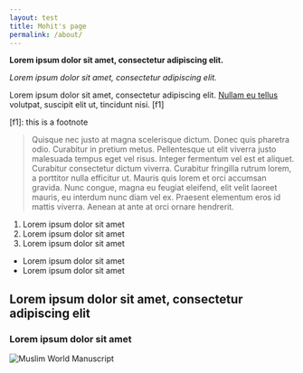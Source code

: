 ```yaml
---
layout: test
title: Mohit's page
permalink: /about/
---
```


**Lorem ipsum dolor sit amet, consectetur adipiscing elit.**

_Lorem ipsum dolor sit amet, consectetur adipiscing elit._

Lorem ipsum dolor sit amet, consectetur adipiscing elit. [Nullam eu tellus](https://www.researchgate.net/journal/1389-0166_Archival_Science) volutpat, suscipit elit ut, tincidunt nisi. [f1]

[f1]: this is a footnote

>Quisque nec justo at magna scelerisque dictum. Donec quis pharetra odio. Curabitur in pretium metus. Pellentesque ut elit viverra justo malesuada tempus eget vel risus. Integer fermentum vel est et aliquet. Curabitur consectetur dictum viverra. Curabitur fringilla rutrum lorem, a porttitor nulla efficitur ut. Mauris quis lorem et orci accumsan gravida. Nunc congue, magna eu feugiat eleifend, elit velit laoreet mauris, eu interdum nunc diam vel ex. Praesent elementum eros id mattis viverra. Aenean at ante at orci ornare hendrerit. 

1. Lorem ipsum dolor sit amet
2. Lorem ipsum dolor sit amet
3. Lorem ipsum dolor sit amet
  * Lorem ipsum dolor sit amet
  * Lorem ipsum dolor sit amet

## Lorem ipsum dolor sit amet, consectetur adipiscing elit

### Lorem ipsum dolor sit amet

![Muslim World Manuscript](https://blogs.cul.columbia.edu/global-studies/files/2019/05/mwm-image-300x294.jpg)
